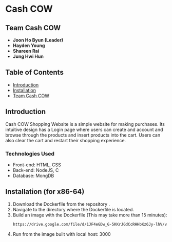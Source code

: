 # Cash COW

## Team Cash COW

- **Joon Ho Byun (Leader)**
- **Hayden Young**
- **Shareen Rai**
- **Jung Hwi Hun**

## Table of Contents

- [Introduction](#introduction)
- [Installation](#installation)
- [Team Cash COW](#team-Cash-COW)

## Introduction

Cash COW Shopping Website is a simple website for making purchases. Its intuitive design has a Login page where users can create and account and browse through the products and insert products into the cart. Users can also clear the cart and restart their shopping experience.  

### Technologies Used

- Front-end: HTML, CSS
- Back-end: NodeJS, C
- Database: MongDB

## Installation (for x86-64)

1. Download the Dockerfile from the repository .
2. Navigate to the directory where the Dockerfile is located.
3. Build an image with the Dockerfile (This may take more than 15 minutes):
    ```bash
    https://drive.google.com/file/d/1JF4eGDw_G-5KKrJGdCcRHHbKz6Jy-lhV/view?usp=sharing
    ```
4. Run from the image built with local host: 3000


